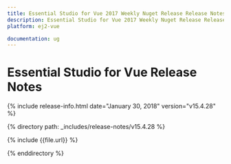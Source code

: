 ```yaml
---
title: Essential Studio for Vue 2017 Weekly Nuget Release Release Notes  
description: Essential Studio for Vue 2017 Weekly Nuget Release Release Notes  
platform: ej2-vue

documentation: ug
---
```


# Essential Studio for  Vue  Release Notes  

{% include release-info.html date="January 30, 2018"  version="v15.4.28" %} 
 
{% directory path: _includes/release-notes/v15.4.28 %}

{% include {{file.url}} %}

{% enddirectory %}


